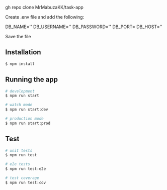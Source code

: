 <!-- Objective:
A simple task management system API using NestJS and TypeORM (with MySQL).

Task entity should have auto-incrementing id, title, description, status (enum: done, in progress, pending), createdAt and updatedAt (both autogenerated timestamps).

Create a controller with following CRUD operations:
1) Create new task(with dto)
2) Get all tasks
3) Get a single task by id,
4) Update task by id (use createquery)
5) Delete task by id (soft delete task)

Use appropriate NestJS and TypeORM decorators for defining routes, controllers, services and entity relations(if any)

Logging:
Log incoming requests to the console.

Using Express.js for routing // Main.js
-->

gh repo clone MrMabuzaKK/task-app

Create .env file and add the following:

DB_NAME=''
DB_USERNAME=''
DB_PASSWORD=''
DB_PORT=
DB_HOST=''

Save the file

## Installation

```bash
$ npm install
```

## Running the app

```bash
# development
$ npm run start

# watch mode
$ npm run start:dev

# production mode
$ npm run start:prod
```
## Test

```bash
# unit tests
$ npm run test

# e2e tests
$ npm run test:e2e

# test coverage
$ npm run test:cov
```